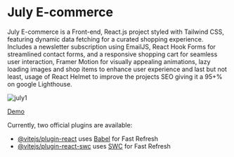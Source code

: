 # July E-commerce

July E-commerce is a Front-end, React.js project styled with Tailwind CSS, featuring dynamic data fetching for a curated shopping experience. Includes a newsletter subscription using EmailJS, React Hook Forms for streamlined contact forms, and a responsive shopping cart for seamless user interaction, Framer Motion for visually appealing animations, lazy loading images and shop items to enhance user experience and last but not least, usage of React Helmet to improve the projects SEO giving it a 95+% on google Lighthouse.

![july1](https://github.com/Atanas97/July-eCommerce/assets/77697122/08d82353-816a-471b-910a-7b35eea06b52)


[Demo](https://chimerical-kangaroo-19ed41.netlify.app/)

Currently, two official plugins are available:

- [@vitejs/plugin-react](https://github.com/vitejs/vite-plugin-react/blob/main/packages/plugin-react/README.md) uses [Babel](https://babeljs.io/) for Fast Refresh
- [@vitejs/plugin-react-swc](https://github.com/vitejs/vite-plugin-react-swc) uses [SWC](https://swc.rs/) for Fast Refresh
